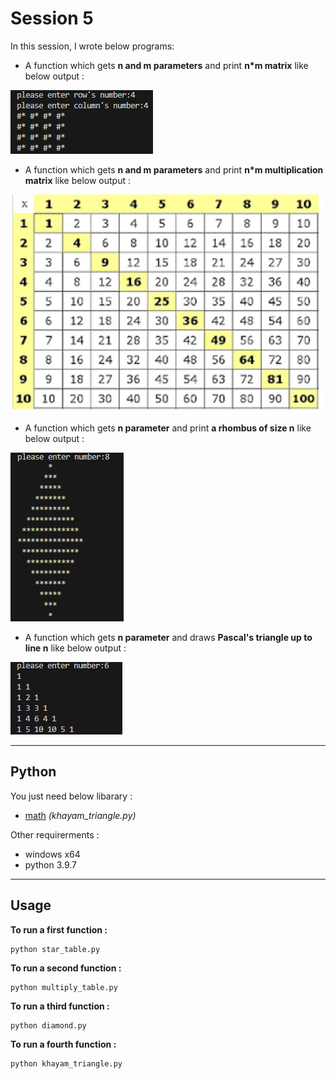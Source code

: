 # Session 5

In this session, I wrote below programs:

 - A function which gets **n and m parameters** and print **n*m matrix** like below output :


![screenshot](table.png)

- A function which gets **n and m parameters** and print **n*m multiplication matrix** like below output :


![screenshot](photo_5947562693529550724_y.jpg)

- A function which gets **n parameter** and print **a rhombus of size n** like below output :


![screenshot](Untitled.png)

- A function which gets **n parameter** and draws **Pascal's triangle up to line n** like below output :



![screenshot](khayam.png)

---

## Python

You just need below libarary :

- [math](https://www.w3schools.com/python/module_math.asp) *(khayam_triangle.py)*


 Other requirerments  :
 
 - windows x64
 - python 3.9.7

---

## Usage

**To run a first function :**

```
python star_table.py
```

**To run a second function :**

```
python multiply_table.py
```

**To run a third function :**


```
python diamond.py
```

**To run a fourth function :**

```
python khayam_triangle.py
```
